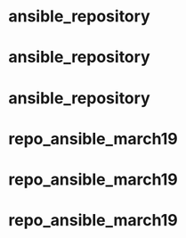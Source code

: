 # ansible_repository
# ansible_repository
# ansible_repository
# repo_ansible_march19
# repo_ansible_march19
# repo_ansible_march19
